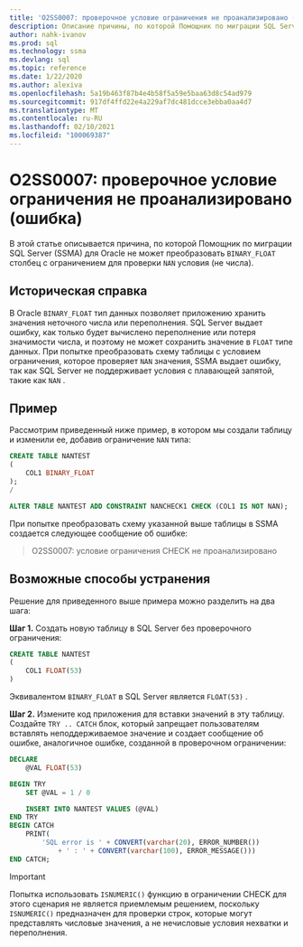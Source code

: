 ```yaml
---
title: 'O2SS0007: проверочное условие ограничения не проанализировано (ошибка)'
description: Описание причины, по которой Помощник по миграции SQL Server (SSMA) для Oracle не может преобразовать столбец BINARY_FLOAT с ограничением для проверки условия NAN (не число).
author: nahk-ivanov
ms.prod: sql
ms.technology: ssma
ms.devlang: sql
ms.topic: reference
ms.date: 1/22/2020
ms.author: alexiva
ms.openlocfilehash: 5a19b463f87b4e4b58f5a59e5baa63d8c54ad979
ms.sourcegitcommit: 917df4ffd22e4a229af7dc481dcce3ebba0aa4d7
ms.translationtype: MT
ms.contentlocale: ru-RU
ms.lasthandoff: 02/10/2021
ms.locfileid: "100069387"
---
```

# <a name="o2ss0007-check-constraint-condition-not-parsed-error"></a>O2SS0007: проверочное условие ограничения не проанализировано (ошибка)

В этой статье описывается причина, по которой Помощник по миграции SQL Server (SSMA) для Oracle не может преобразовать `BINARY_FLOAT` столбец с ограничением для проверки `NAN` условия (не числа).

## <a name="background"></a>Историческая справка

В Oracle `BINARY_FLOAT` тип данных позволяет приложению хранить значения неточного числа или переполнения. SQL Server выдает ошибку, как только будет вычислено переполнение или потеря значимости числа, и поэтому не может сохранить значение в `FLOAT` типе данных. При попытке преобразовать схему таблицы с условием ограничения, которое проверяет `NAN` значения, SSMA выдает ошибку, так как SQL Server не поддерживает условия с плавающей запятой, такие как `NAN` .

## <a name="example"></a>Пример

Рассмотрим приведенный ниже пример, в котором мы создали таблицу и изменили ее, добавив ограничение `NAN` типа:

```sql
CREATE TABLE NANTEST
(
    COL1 BINARY_FLOAT
);
/

ALTER TABLE NANTEST ADD CONSTRAINT NANCHECK1 CHECK (COL1 IS NOT NAN);
```

При попытке преобразовать схему указанной выше таблицы в SSMA создается следующее сообщение об ошибке:

> O2SS0007: условие ограничения CHECK не проанализировано

## <a name="possible-remedies"></a>Возможные способы устранения

Решение для приведенного выше примера можно разделить на два шага:

**Шаг 1.** Создать новую таблицу в SQL Server без проверочного ограничения:

```sql
CREATE TABLE NANTEST
(
    COL1 FLOAT(53)
)
```

Эквивалентом `BINARY_FLOAT` в SQL Server является `FLOAT(53)` .

**Шаг 2.** Измените код приложения для вставки значений в эту таблицу. Создайте `TRY .. CATCH` блок, который запрещает пользователям вставлять неподдерживаемое значение и создает сообщение об ошибке, аналогичное ошибке, созданной в проверочном ограничении:

```sql
DECLARE
    @VAL FLOAT(53)

BEGIN TRY
    SET @VAL = 1 / 0

    INSERT INTO NANTEST VALUES (@VAL)
END TRY
BEGIN CATCH
    PRINT(
        'SQL error is ' + CONVERT(varchar(20), ERROR_NUMBER())
            + ' : ' + CONVERT(varchar(100), ERROR_MESSAGE()))
END CATCH;
```

> [!IMPORTANT]
> Попытка использовать `ISNUMERIC()` функцию в ограничении CHECK для этого сценария не является приемлемым решением, поскольку `ISNUMERIC()` предназначен для проверки строк, которые могут представлять числовые значения, а не нечисловые условия нехватки и переполнения.
